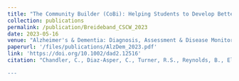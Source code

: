 ```yaml
---
title: "The Community Builder (CoBi): Helping Students to Develop Better Small Group Collaborative Learning Skills"
collection: publications
permalink: /publication/Breideband_CSCW_2023
date: 2023-05-16
venue: "Alzheimer's & Dementia: Diagnosis, Assessment & Disease Monitoring"
paperurl: '/files/publications/AlzDem_2023.pdf'
link: 'https://doi.org/10.1002/dad2.12516'
citation: "Chandler, C., Diaz‐Asper, C., Turner, R.S., Reynolds, B., Elvevåg, B. (2023). An explainable machine learning model of cognitive decline derived from speech. Alzheimer's & Dementia: Diagnosis, Assessment & Disease Monitoring. Volume 15, Issue 4.

---
```


